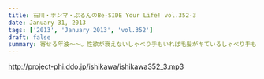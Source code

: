 ```yaml
---
title: 石川・ホンマ・ぶるんのBe-SIDE Your Life! vol.352-3
date: January 31, 2013
tags: ['2013', 'January 2013', 'vol.352']
draft: false
summary: 寄せる年波～～。性欲が衰えないしゃべり手もいれば毛髪がキているしゃべり手もいる。そんな、オーバー３５たちのスタジオですよ。２０１３年も２月へとそろりと突入ですね～ＮＡＭＡＥ
---
```


http://project-phi.ddo.jp/ishikawa/ishikawa352_3.mp3